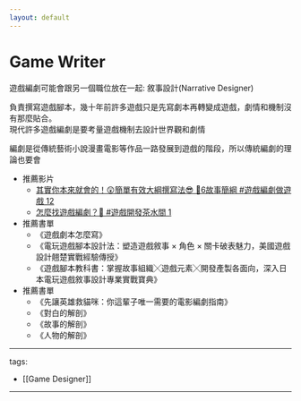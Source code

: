 ```yaml
---
layout: default
---
```


# Game Writer
遊戲編劇可能會跟另一個職位放在一起: 敘事設計(Narrative Designer)

負責撰寫遊戲腳本，幾十年前許多遊戲只是先寫劇本再轉變成遊戲，劇情和機制沒有那麼貼合。  
現代許多遊戲編劇是要考量遊戲機制去設計世界觀和劇情

編劇是從傳統藝術小說漫畫電影等作品一路發展到遊戲的階段，所以傳統編劇的理論也要會

* 推薦影片
  * [其實你本來就會的！😲簡單有效大綱撰寫法😎 🔧6故事簡綱 #遊戲編劇做遊戲 12](https://youtu.be/HkZMQc2wYUg)
  * [怎麼找遊戲編劇？🤔 #遊戲開發茶水間 1](https://youtu.be/FcpuNRpRzyI)
* 推薦書單
  * 《遊戲劇本怎麼寫》
  * 《電玩遊戲腳本設計法：塑造遊戲敘事 × 角色 × 關卡破表魅力，美國遊戲設計翹楚實戰經驗傳授》
  * 《遊戲腳本教科書：掌握故事組織╳遊戲元素╳開發產製各面向，深入日本電玩遊戲敘事設計專業實戰寶典》
* 推薦書單
  * 《先讓英雄救貓咪：你這輩子唯一需要的電影編劇指南》
  * 《對白的解剖》
  * 《故事的解剖》
  * 《人物的解剖》

---
tags:
  - [[Game Designer]]
  
---
